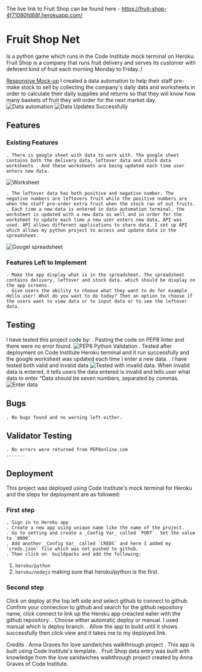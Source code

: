 The live link to Fruit Shop can be found here - <https://fruit-shop-4f71080fd68f.herokuapp.com/>

# Fruit Shop Net
Is a python game which runs in the Code Institute mock terminal on Heroku. Fruit Shop is a company that runs fruit delivery and serves its customer with deferent kind of fruit each morning Monday to Friday..!

[Responsive Mock-up](readme/responsive.png)
I created a data automation to help their staff pre-make stock to sell by collecting the company's daily data and worksheets in order to calculate their daily supplies and returns so that they will know how many baskets of fruit they will order for the next market day. ![Data automation](readme/friut-shop-data-automation.png)
![Data Updates Successfully](readme/app-runs-successfully.png)

## Features

### Existing Features
    . There is google sheet with data to work with. The google sheet contains both the delivery data, leftover data and stock data worksheets . And these worksheets are being updated each time user enters new data.
![Worksheet](readme/worksheet.png)

    . The leftover data has both positive and negative number. The negative numbers are leftovers fruit while the positive numbers are when the staff pre-order extra fruit when the stock ran of out fruits.
    . Each time a new data is entered in data automation terminal, the worksheet is updated with a new data as well and in order for the worksheet to update each time a new user enters new data, API was used. API allows different applications to share data. I set up API which allows my python project to access and update data in the spreadsheet.
![Googel spreadsheet](readme/spreadsheet.png)

### Features Left to Implement
    . Make the app display what is in the spreadsheet. The spreadsheet contains delivery, leftover and stock data. which should be display on the app screens.
    . Give users the ability to choose what they want to do for example Hello user! What do you want to do today? Then an option to choose if the users want to view data or to input data or to see the leftover data.

## Testing

I have tested this project code by:
    . Pasting the code on PEP8 linter and there were no error found. ![PEP8 Python Validation](readme/python-validation.png)
    . Tested after deployment on Code Institute Heroku terminal and it run successfully and the google worksheet was updated each time I enter a new data.
    . I have tested both valid and invalid data ![Tested with invalid data](readme/invalid-data-entered.png). When invalid data is entered, it tells users the data entered is invalid and tells user what data to enter "Data should be seven numbers, separated by commas. ![Enter data](readme/enter-data.png)

## Bugs
    . No bugs found and no warning left either.

## Validator Testing
    . No errors were returned from PEP8online.com
    .......    

## Deployment

This project was deployed using Code Institute's mock terminal for Heroku and the steps for deployment are as followed:
### First step
    . Sign in to Heroku app
    . Create a new app using unique name like the name of the project.
    . Go to setting and create a _Config Var_ called `PORT`. Set the value to `8000`
    . Add another _Config Var_ called `CREDS` and here I added my `creds.json` file which was not pushed to github.
    . Then click on  buildpacks and add the following:
1. `heroku/python`
2. `heroku/nodejs`  making sure that heroku/python is the first.

### Second step
  Click on deploy at the top left side and select github to connect to github. Confirm your connection to github and search for the github repository name, click connect to link up the Heroku app creacted ealier with the github repository.
    . Choose either automatic deploy or manual. I used manual which is deploy branch.
    . Allow the app to build until it shows successfully then click view and it takes me to my deployed link.


Credits
    . Anna Graves for love sandwiches walkthrough project
    . This app is built using Code Institute's template.
    . Fruit Shop data entry was built with knowledge from the love sandwiches walkthrough project created by Anna Graves of Code Institute.
